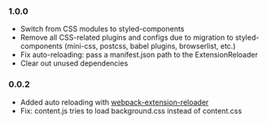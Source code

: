 ### 1.0.0
- Switch from CSS modules to styled-components
- Remove all CSS-related plugins and configs due to migration to styled-components (mini-css, postcss, babel plugins, browserlist, etc.)
- Fix auto-reloading: pass a manifest.json path to the ExtensionReloader
- Clear out unused dependencies

### 0.0.2
- Added auto reloading with [webpack-extension-reloader](https://github.com/rubenspgcavalcante/webpack-extension-reloader)
- Fix: content.js tries to load background.css instead of content.css
